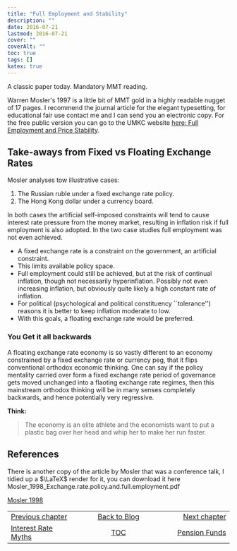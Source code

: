 ```yaml
---
title: "Full Employment and Stability"
description: ""
date: 2016-07-21
lastmod: 2016-07-21
cover: ""
coverAlt: ""
toc: true
tags: []
katex: true
---
```


A classic paper today. Mandatory MMT reading.

Warren Mosler's 1997 [](https://www.jstor.org/stable/4538575) is a little bit of MMT 
gold in a highly readable nugget of 17 pages. 
I recommend the journal article for the elegant typesetting, for educational fair
use contact me and I can send you an electronic copy. For the free public version 
you can go to the UMKC website 
[here: Full Employment and Price Stability](http://k.web.umkc.edu/keltons/ECON501/Mosler.htm).


## Take-aways from Fixed vs Floating Exchange Rates

Mosler analyses tow illustrative cases:

1. The Russian ruble under a fixed exchange rate policy.
2. The Hong Kong dollar under a currency board.

In both cases the artificial self-imposed constraints will tend to cause interest rate pressure from the money market, resulting in inflation risk if full employment is also 
adopted. In the two case studies full employment was not even achieved.

* A fixed exchange rate is a constraint on the government, an artificial constraint.
* This limits available policy space.
* Full employment could still be achieved, but at the risk of continual inflation, 
though not necessarily hyperinflation. Possibly not even increasing inflation, but 
obviously quite likely a high constant rate of inflation.
* For political (psychological and political constituency ``tolerance'') reasons it 
is better to keep inflation moderate to low.
* With this goals, a floating exchange rate would be preferred.

### You Get it all backwards

A floating exchange rate economy is so vastly different to an economy constrained by 
a fixed exchange rate or currency peg, that it flips conventional orthodox economic 
thinking. One can say if the policy mentality carried over form a fixed exchange 
rate period of governance gets moved unchanged into a flaoting exchange rate regimes, 
then this mainstream orthodox thinking will be in many senses completely backwards, 
and hence potentially very regressive.

**Think:** 
> The economy is an elite athlete and the economists want to put a plastic bag over 
her head and whip her to make her run faster.

## References

There is another copy of the article by Mosler that was a conference talk, I tidied 
up a $\LaTeX$ render for it, you can
download it here Mosler_1998_Exchange.rate.policy.and.full.employment.pdf

[Mosler 1998](../pdf/Mosler_1998_Exchange.rate.policy.and.full.employment.pdf)

<table style="border-collapse: collapse; border=0;">
    <colgroup>
       <col span="1" style="width: 25%;">
       <col span="1" style="width: 35%;">
       <col span="1" style="width: 25%;">
    </colgroup>
<tr style="border: 1px solid color:#0f0f0f;">
<td style="border: 1px solid color:#0f0f0f;"><a href="../6_interest_rate_myths">Previous chapter</a></td>
<td style="border: 1px solid color:#0f0f0f; text-align:center;"><a href="../">Back to Blog</a></td>
<td style="border: 1px solid color:#0f0f0f; text-align:right;"><a href="../12_pension_funds">Next chapter</a></td>
</tr>
<tr style="border: 1px solid color:#0f0f0f;">
<td style="border: 1px solid color:#0f0f0f;"><a href="../6_interest_rate_myths">Interest Rate Myths</a></td>
<td style="border: 1px solid color:#0f0f0f; text-align:center;"><a href="../">TOC</a></td>
<td style="border: 1px solid color:#0f0f0f; text-align:right;"><a href="../12_pension_funds">Pension Funds</a></td>
</tr>
</table>


